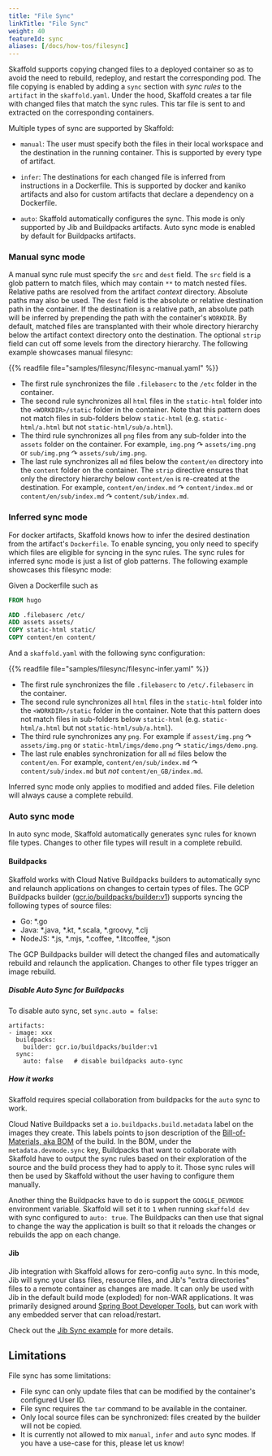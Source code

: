 ```yaml
---
title: "File Sync"
linkTitle: "File Sync"
weight: 40
featureId: sync
aliases: [/docs/how-tos/filesync]
---
```


Skaffold supports copying changed files to a deployed container so as to avoid the need to rebuild, redeploy, and restart the corresponding pod.
The file copying is enabled by adding a `sync` section with _sync rules_ to the `artifact` in the `skaffold.yaml`.
Under the hood, Skaffold creates a tar file with changed files that match the sync rules.
This tar file is sent to and extracted on the corresponding containers.

Multiple types of sync are supported by Skaffold:

 + `manual`: The user must specify both the files in their local workspace and the destination in the running container.
   This is supported by every type of artifact.

 + `infer`: The destinations for each changed file is inferred from instructions in a Dockerfile.
   This is supported by docker and kaniko artifacts and also for custom artifacts that declare a
   dependency on a Dockerfile.

+ `auto`: Skaffold automatically configures the sync.  This mode is only supported by Jib and Buildpacks artifacts.
   Auto sync mode is enabled by default for Buildpacks artifacts.

### Manual sync mode

A manual sync rule must specify the `src` and `dest` field.
The `src` field is a glob pattern to match files, which may contain `**` to match nested files.
Relative paths are resolved from the artifact _context_ directory.  Absolute paths may also be used.
The `dest` field is the absolute or relative destination path in the container.
If the destination is a relative path, an absolute path will be inferred by prepending the path with the container's `WORKDIR`.
By default, matched files are transplanted with their whole directory hierarchy below the artifact context directory onto the destination.
The optional `strip` field can cut off some levels from the directory hierarchy.
The following example showcases manual filesync:

{{% readfile file="samples/filesync/filesync-manual.yaml" %}}

- The first rule synchronizes the file `.filebaserc` to the `/etc` folder in the container.
- The second rule synchronizes all `html` files in the `static-html` folder into the `<WORKDIR>/static` folder in the container.
  Note that this pattern does not match files in sub-folders below `static-html` (e.g. `static-html/a.html` but not `static-html/sub/a.html`).
- The third rule synchronizes all `png` files from any sub-folder into the `assets` folder on the container.
  For example, `img.png` ↷ `assets/img.png` or `sub/img.png` ↷ `assets/sub/img.png`.
- The last rule synchronizes all `md` files below the `content/en` directory into the `content` folder on the container.
  The `strip` directive ensures that only the directory hierarchy below `content/en` is re-created at the destination.
  For example, `content/en/index.md` ↷ `content/index.md` or `content/en/sub/index.md` ↷ `content/sub/index.md`.

### Inferred sync mode

For docker artifacts, Skaffold knows how to infer the desired destination from the artifact's `Dockerfile`.
To enable syncing, you only need to specify which files are eligible for syncing in the sync rules.
The sync rules for inferred sync mode is just a list of glob patterns.
The following example showcases this filesync mode:

Given a Dockerfile such as

```Dockerfile
FROM hugo

ADD .filebaserc /etc/
ADD assets assets/
COPY static-html static/
COPY content/en content/
```

And a `skaffold.yaml` with the following sync configuration:

{{% readfile file="samples/filesync/filesync-infer.yaml" %}}

- The first rule synchronizes the file `.filebaserc` to `/etc/.filebaserc` in the container.
- The second rule synchronizes all `html` files in the `static-html` folder into the `<WORKDIR>/static` folder in the container.
  Note that this pattern does not match files in sub-folders below `static-html` (e.g. `static-html/a.html` but not `static-html/sub/a.html`).
- The third rule synchronizes any `png`. For example if `assest/img.png` ↷ `assets/img.png` or `static-html/imgs/demo.png` ↷ `static/imgs/demo.png`.
- The last rule enables synchronization for all `md` files below the `content/en`.
  For example, `content/en/sub/index.md` ↷ `content/sub/index.md` but _not_ `content/en_GB/index.md`.
  
Inferred sync mode only applies to modified and added files.
File deletion will always cause a complete rebuild.

### Auto sync mode

In auto sync mode, Skaffold automatically generates sync rules for known file types. 
Changes to other file types will result in a complete rebuild.

#### Buildpacks

Skaffold works with Cloud Native Buildpacks builders to automatically sync and relaunch
applications on changes to certain types of files.
The GCP Buildpacks builder ([gcr.io/buildpacks/builder:v1](https://github.com/GoogleCloudPlatform/buildpacks))
supports syncing the following types of source files:

- Go: *.go
- Java: *.java, *.kt, *.scala, *.groovy, *.clj
- NodeJS: *.js, *.mjs, *.coffee, *.litcoffee, *.json

The GCP Buildpacks builder will detect the changed files and
automatically rebuild and relaunch the application. 
Changes to other file types trigger an image rebuild.

##### Disable Auto Sync for Buildpacks

To disable auto sync, set `sync.auto = false`:

```
artifacts:
- image: xxx
  buildpacks:
    builder: gcr.io/buildpacks/builder:v1
  sync: 
    auto: false   # disable buildpacks auto-sync
```

##### How it works

Skaffold requires special collaboration from buildpacks for the `auto` sync to work.

Cloud Native Buildpacks set a `io.buildpacks.build.metadata` label on the images they create.
This labels points to json description of the [Bill-of-Materials, aka BOM](https://github.com/buildpacks/spec/blob/master/buildpack.md#bill-of-materials-toml) of the build.
In the BOM, under the `metadata.devmode.sync` key, Buildpacks that want to collaborate with Skaffold
have to output the sync rules based on their exploration of the source and the build process they had to apply to it.
Those sync rules will then be used by Skaffold without the user having to configure them manually.

Another thing the Buildpacks have to do is support the `GOOGLE_DEVMODE` environment variable. Skaffold will
set it to `1` when running `skaffold dev` with sync configured to `auto: true`. The Buildpacks can then use that
signal to change the way the application is built so that it reloads the changes or rebuilds the app on each change.

#### Jib

Jib integration with Skaffold allows for zero-config `auto` sync. In this mode, Jib will sync your class files, resource files, and Jib's "extra directories" files to a remote container as changes are made. It can only be used with Jib in the default build mode (exploded) for non-WAR applications. It was primarily designed around [Spring Boot Developer Tools](https://docs.spring.io/spring-boot/docs/current/reference/html/using-spring-boot.html#using-boot-devtools), but can work with any embedded server that can reload/restart.

Check out the [Jib Sync example](https://github.com/GoogleContainerTools/skaffold/tree/master/examples/jib-sync) for more details.

## Limitations

File sync has some limitations:

  - File sync can only update files that can be modified by the container's configured User ID.
  - File sync requires the `tar` command to be available in the container.
  - Only local source files can be synchronized: files created by the builder will not be copied.
  - It is currently not allowed to mix `manual`, `infer` and `auto` sync modes.
    If you have a use-case for this, please let us know!
